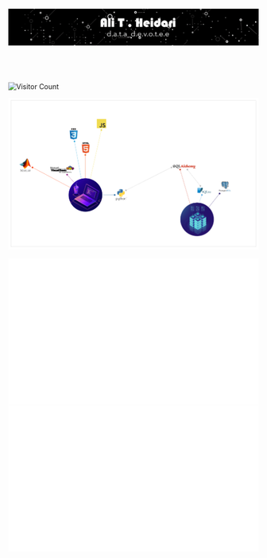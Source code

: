 <p align=center>
  
![](https://github.com/theidari/theidari/blob/main/site%20backgroundwe.gif)
  
</p>

</br>



 



<h1 align=center>
</h1> 


![Visitor Count](https://profile-counter.glitch.me/theidari/count.svg)


<p align="Center">
<img src="https://github.com/theidari/theidari/blob/main/programming2.png" width="725">
</p>

<p align="Center">
<img src="https://raw.githubusercontent.com/theidari/statusrepo/5509c0123193758bea5fd82fefa810a408a95dc3/generated/overview.svg"><img src="https://raw.githubusercontent.com/theidari/statusrepo/5509c0123193758bea5fd82fefa810a408a95dc3/generated/languages.svg">
</p>


